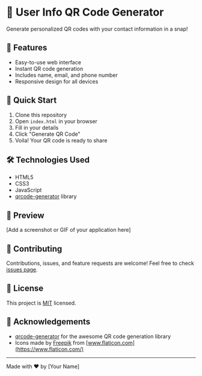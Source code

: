 # 📱 User Info QR Code Generator

Generate personalized QR codes with your contact information in a snap!

## 🌟 Features

- Easy-to-use web interface
- Instant QR code generation
- Includes name, email, and phone number
- Responsive design for all devices

## 🚀 Quick Start

1. Clone this repository
2. Open `index.html` in your browser
3. Fill in your details
4. Click "Generate QR Code"
5. Voila! Your QR code is ready to share

## 🛠️ Technologies Used

- HTML5
- CSS3
- JavaScript
- [qrcode-generator](https://github.com/kazuhikoarase/qrcode-generator) library

## 📸 Preview

[Add a screenshot or GIF of your application here]

## 🤝 Contributing

Contributions, issues, and feature requests are welcome! Feel free to check [issues page](link-to-your-issues-page).

## 📝 License

This project is [MIT](link-to-your-license-file) licensed.

## 🙌 Acknowledgements

- [qrcode-generator](https://github.com/kazuhikoarase/qrcode-generator) for the awesome QR code generation library
- Icons made by [Freepik](https://www.freepik.com) from [www.flaticon.com](https://www.flaticon.com/)

---

Made with ❤️ by [Your Name]
